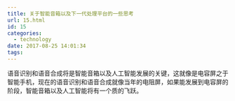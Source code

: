 ```yaml
---
title: 关于智能音箱以及下一代处理平台的一些思考
url: 15.html
id: 15
categories:
  - technology
date: 2017-08-25 14:01:34
tags:
---
```


语音识别和语音合成将是智能音箱以及人工智能发展的关键，这就像是电容屏之于智能手机，现在的语音识别和语音合成就像当年的电阻屏，如果能发展到电容屏的阶段，智能音箱以及人工智能将有一个质的飞跃。